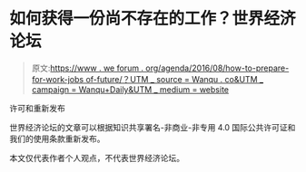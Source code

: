 # 如何获得一份尚不存在的工作？世界经济论坛

> 原文:[https://www . we forum . org/agenda/2016/08/how-to-prepare-for-work-jobs of-future/？UTM _ source = Wanqu . co&UTM _ campaign = Wanqu+Daily&UTM _ medium = website](https://www.weforum.org/agenda/2016/08/how-to-prepare-for-work-jobs-of-future/?utm_source=wanqu.co&utm_campaign=Wanqu+Daily&utm_medium=website)

许可和重新发布

世界经济论坛的文章可以根据知识共享署名-非商业-非专用 4.0 国际公共许可证和我们的使用条款重新发布。

本文仅代表作者个人观点，不代表世界经济论坛。